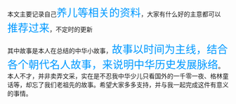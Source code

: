 本文主要记录自己<font color=#0099ff size=5 face="黑体">养儿等相关的资料</font>，大家有什么好的主意都可以<font color=#0099ff size=5 face="黑体">推荐过来</font>，不定时的更新

其中故事是本人在总结的中华小故事，<font color=#0099ff size=5 face="黑体">故事以时间为主线，结合各个朝代名人故事，来说明中华历史发展脉络</font>。本人不才，并非卖弄文采，实在是不忍我中华少儿只看国外的一千零一夜、格林童话等，却忘了我们老祖先的故事。希望大家多多支持，并与我一起完成这件有意义的事情。